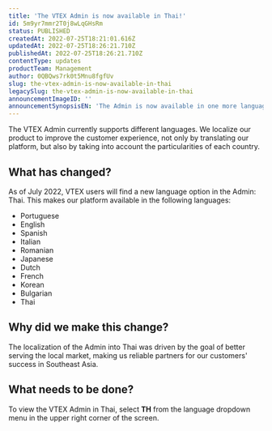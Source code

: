 ```yaml
---
title: 'The VTEX Admin is now available in Thai!'
id: 5m9yr7mmr2T0j8wLqGHsRm
status: PUBLISHED
createdAt: 2022-07-25T18:21:01.616Z
updatedAt: 2022-07-25T18:26:21.710Z
publishedAt: 2022-07-25T18:26:21.710Z
contentType: updates
productTeam: Management
author: 0QBQws7rk0t5Mnu8fgfUv
slug: the-vtex-admin-is-now-available-in-thai
legacySlug: the-vtex-admin-is-now-available-in-thai
announcementImageID: ''
announcementSynopsisEN: 'The Admin is now available in one more language.'
---
```


The VTEX Admin currently supports different languages. We localize our product to improve the customer experience, not only by translating our platform, but also by taking into account the particularities of each country.

## What has changed?

As of July 2022, VTEX users will find a new language option in the Admin: Thai. This makes our platform available in the following languages:

* Portuguese
* English
* Spanish
* Italian
* Romanian
* Japanese
* Dutch
* French 
* Korean
* Bulgarian
* Thai 

## Why did we make this change?

The localization of the Admin into Thai was driven by the goal of better serving the local market, making us reliable partners for our customers' success in Southeast Asia.  

## What needs to be done?

To view the VTEX Admin in Thai, select **TH** from the language dropdown menu in the upper right corner of the screen.

